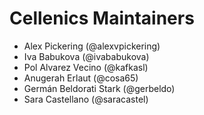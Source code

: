 # Cellenics Maintainers

* Alex Pickering (@alexvpickering)
* Iva Babukova (@ivababukova)
* Pol Alvarez Vecino (@kafkasl)
* Anugerah Erlaut (@cosa65)
* Germán Beldorati Stark (@gerbeldo)
* Sara Castellano (@saracastel)
